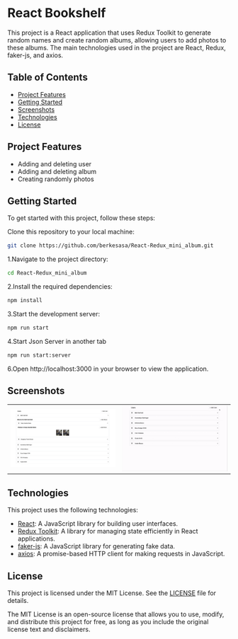 
# React Bookshelf


This project is a React application that uses Redux Toolkit to generate random names and create random albums, allowing users to add photos to these albums. The main technologies used in the project are React, Redux, faker-js, and axios.


## Table of Contents

- [Project Features](#project-features)
- [Getting Started](#getting-started)
- [Screenshots](#screenshots)
- [Technologies](#technologies)
- [License](#license)
## Project Features

- Adding and deleting user
- Adding and deleting album
- Creating randomly photos

## Getting Started

To get started with this project, follow these steps:

Clone this repository to your local machine:

```bash
git clone https://github.com/berkesasa/React-Redux_mini_album.git
```

1.Navigate to the project directory:

```bash
cd React-Redux_mini_album

```

2.Install the required dependencies:

```bash
npm install
```

3.Start the development server:
```bash
npm run start
```

4.Start Json Server in another tab
```bash
npm run start:server
```

6.Open http://localhost:3000 in your browser to view the application.



## Screenshots

<table>
  <tr>
    <td><img src="/src/screenshots/screenshot-1.png" width="1200"></td>
    <td><img src="/src/screenshots/screenshot-2.gif" width="1200"></td>
  </tr>
</table>

## Technologies

This project uses the following technologies:

- [React](https://reactjs.org/): A JavaScript library for building user interfaces.  
- [Redux Toolkit](https://redux-toolkit.js.org/): A library for managing state efficiently in React applications.  
- [faker-js](https://fakerjs.dev/): A JavaScript library for generating fake data.  
- [axios](https://axios-http.com/): A promise-based HTTP client for making requests in JavaScript.




## License

This project is licensed under the MIT License. See the [LICENSE](LICENSE) file for details.

The MIT License is an open-source license that allows you to use, modify, and distribute this project for free, as long as you include the original license text and disclaimers.
